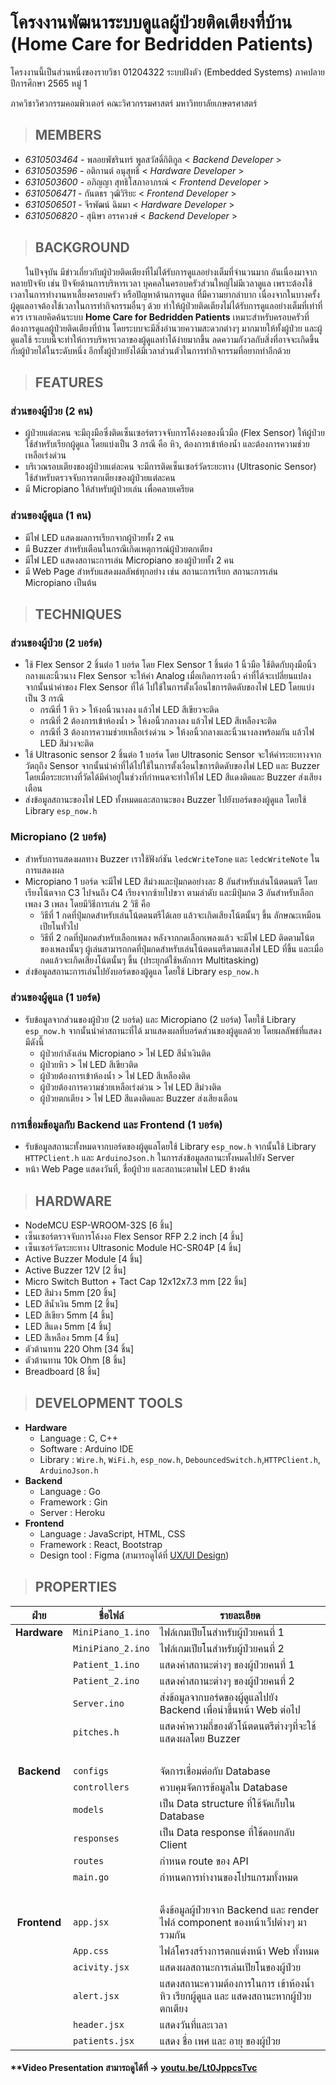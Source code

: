 # **โครงงานพัฒนาระบบดูแลผู้ป่วยติดเตียงที่บ้าน <br/> (Home Care for Bedridden Patients)**

โครงงานนี้เป็นส่วนหนึ่งของรายวิชา 01204322 ระบบฝังตัว (Embedded Systems) ภาคปลาย ปีการศึกษา 2565 หมู่ 1

ภาควิชาวิศวกรรมคอมพิวเตอร์ คณะวิศวกรรมศาสตร์ มหาวิทยาลัยเกษตรศาสตร์

> ## **MEMBERS**

- _6310503464_ - พลอยพัชรินทร์ พูลสวัสดิ์กิติกูล < _Backend Developer_ >
- _6310503596_ - อติกานต์ อนุสุทธิ์ < _Hardware Developer_ >
- _6310503600_ - อภิญญา สุทธิโสภาอาภรณ์ < _Frontend Developer_ >
- _6310506471_ - กันตธร วุฒิวิริยะ < _Frontend Developer_ >
- _6310506501_ - จีรพัฒน์ ฉิมมา < _Hardware Developer_ >
- _6310506820_ - สุนิษา อรรควงษ์ < _Backend Developer_ >

> ## **BACKGROUND**

&nbsp;&nbsp;&nbsp;&nbsp;&nbsp;&nbsp;ในปัจจุบัน มีข่าวเกี่ยวกับผู้ป่วยติดเตียงที่ไม่ได้รับการดูแลอย่างเต็มที่จำนวนมาก อันเนื่องมาจากหลายปัจจัย เช่น ปัจจัยด้านการบริหารเวลา บุคคลในครอบครัวส่วนใหญ่ไม่มีเวลาดูแล เพราะต้องใช้เวลาในการทำงานหาเลี้ยงครอบครัว หรือปัญหาด้านการดูแล ที่มีความยากลำบาก เนื่องจากในบางครั้ง ผู้ดูแลอาจต้องใช้เวลาในการทำกิจกรรมอื่นๆ ด้วย ทำให้ผู้ป่วยติดเตียงไม่ได้รับการดูแลอย่างเต็มที่เท่าที่ควร เราเลยคิดค้นระบบ **Home Care for Bedridden Patients** เหมาะสำหรับครอบครัวที่ต้องการดูแลผู้ป่วยติดเตียงที่บ้าน โดยระบบจะมีสิ่งอำนวยความสะดวกต่างๆ มากมายให้ทั้งผู้ป่วย และผู้ดูแลใช้ ระบบนี้จะทำให้การบริหารเวลาของผู้ดูแลทำได้ง่ายมากขึ้น ลดความกังวลกับสิ่งที่อาจจะเกิดขึ้นกับผู้ป่วยได้ในระดับหนึ่ง อีกทั้งผู้ป่วยยังได้มีเวลาส่วนตัวในการทำกิจกรรมที่อยากทำอีกด้วย

> ## **FEATURES**

### **ส่วนของผู้ป่วย (2 คน)**

- ผู้ป่วยแต่ละคน จะมีถุงมือซึ่งติดเซ็นเซอร์ตรวจจับการโค้งงอของนิ้วมือ (Flex Sensor) ให้ผู้ป่วยใช้สำหรับเรียกผู้ดูแล โดยแบ่งเป็น 3 กรณี คือ หิว, ต้องการเข้าห้องน้ำ และต้องการความช่วยเหลือเร่งด่วน
- บริเวณรอบเตียงของผู้ป่วยแต่ละคน จะมีการติดเซ็นเซอร์วัดระยะทาง (Ultrasonic Sensor) ใช้สำหรับตรวจจับการตกเตียงของผู้ป่วยแต่ละคน
- มี Micropiano ให้สำหรับผู้ป่วยเล่น เพื่อคลายเครียด

### **ส่วนของผู้ดูแล (1 คน)**

- มีไฟ LED แสดงผลการเรียกจากผู้ป่วยทั้ง 2 คน
- มี Buzzer สำหรับเตือนในกรณีเกิดเหตุการณ์ผู้ป่วยตกเตียง
- มีไฟ LED แสดงสถานะการเล่น Micropiano ของผู้ป่วยทั้ง 2 คน
- มี Web Page สำหรับแสดงผลลัพธ์ทุกอย่าง เช่น สถานะการเรียก สถานะการเล่น Micropiano เป็นต้น

> ## **TECHNIQUES**

### **ส่วนของผู้ป่วย (2 บอร์ด)**

- ใช้ Flex Sensor 2 ชิ้นต่อ 1 บอร์ด โดย Flex Sensor 1 ชิ้นต่อ 1 นิ้วมือ ใช้ติดกับถุงมือนิ้วกลางและนิ้วนาง Flex Sensor จะให้ค่า Analog เมื่อเกิดการงอนิ้ว ค่าที่ได้จะเปลี่ยนแปลง จากนั้นนำค่าของ Flex Sensor ที่ได้ ไปใช้ในการตั้งเงื่อนไขการติดดับของไฟ LED โดยแบ่งเป็น 3 กรณี
  - กรณีที่ 1 หิว > ให้งอนิ้วนางลง แล้วไฟ LED สีเขียวจะติด
  - กรณีที่ 2 ต้องการเข้าห้องน้ำ > ให้งอนิ้วกลางลง แล้วไฟ LED สีเหลืองจะติด
  - กรณีที่ 3 ต้องการความช่วยเหลือเร่งด่วน > ให้งอนิ้วกลางและนิ้วนางลงพร้อมกัน แล้วไฟ LED สีม่วงจะติด
- ใช้ Ultrasonic sensor 2 ชิ้นต่อ 1 บอร์ด โดย Ultrasonic Sensor จะให้ค่าระยะทางจากวัตถุถึง Sensor จากนั้นนำค่าที่ได้ไปใช้ในการตั้งเงื่อนไขการติดดับของไฟ LED และ Buzzer โดยเมื่อระยะทางที่วัดได้มีค่าอยู่ในช่วงที่กำหนดจะทำให้ไฟ LED สีแดงติดและ Buzzer ส่งเสียงเตือน
- ส่งข้อมูลสถานะของไฟ LED ทั้งหมดและสถานะของ Buzzer ไปยังบอร์ดของผู้ดูแล โดยใช้ Library `esp_now.h`

### **Micropiano (2 บอร์ด)**

- สำหรับการแสดงผลทาง Buzzer เราใช้ฟังก์ชัน `ledcWriteTone` และ `ledcWriteNote` ในการแสดงผล
- Micropiano 1 บอร์ด จะมีไฟ LED สีม่วงและปุ่มกดอย่างละ 8 อันสำหรับเล่นโน้ตดนตรี โดยเรียงโน้ตจาก C3 ไปจนถึง C4 เรียงจากซ้ายไปขวา ตามลำดับ และมีปุ่มกด 3 อันสำหรับเลือกเพลง 3 เพลง โดยมีวิธีการเล่น 2 วิธี คือ
  - วิธีที่ 1 กดที่ปุ่มกดสำหรับเล่นโน้ตดนตรีได้เลย แล้วจะเกิดเสียงโน้ตนั้นๆ ขึ้น ลักษณะเหมือนเปียโนทั่วไป
  - วิธีที่ 2 กดที่ปุ่มกดสำหรับเลือกเพลง หลังจากกดเลือกเพลงแล้ว จะมีไฟ LED ติดตามโน้ตของเพลงนั้นๆ ผู้เล่นสามารถกดที่ปุ่มกดสำหรับเล่นโน้ตดนตรีตามแสงไฟ LED ที่ขึ้น และเมื่อกดแล้วจะเกิดเสียงโน้ตนั้นๆ ขึ้น (ประยุกต์ใช้หลักการ Multitasking)
- ส่งข้อมูลสถานะการเล่นไปยังบอร์ดของผู้ดูแล โดยใช้ Library `esp_now.h`

### **ส่วนของผู้ดูแล (1 บอร์ด)**

- รับข้อมูลจากส่วนของผู้ป่วย (2 บอร์ด) และ Micropiano (2 บอร์ด) โดยใช้ Library `esp_now.h` จากนั้นนำค่าสถานะที่ได้ มาแสดงผลที่บอร์ดส่วนของผู้ดูแลด้วย โดยผลลัพธ์ที่แสดง มีดังนี้
  - ผู้ป่วยกำลังเล่น Micropiano > ไฟ LED สีน้ำเงินติด
  - ผู้ป่วยหิว > ไฟ LED สีเขียวติด
  - ผู้ป่วยต้องการเข้าห้องน้ำ > ไฟ LED สีเหลืองติด
  - ผู้ป่วยต้องการความช่วยเหลือเร่งด่วน > ไฟ LED สีม่วงติด
  - ผู้ป่วยตกเตียง > ไฟ LED สีแดงติดและ Buzzer ส่งเสียงเตือน

### **การเชื่อมข้อมูลกับ Backend และ Frontend (1 บอร์ด)**

- รับข้อมูลสถานะทั้งหมดจากบอร์ดของผู้ดูแลโดยใช้ Library `esp_now.h` จากนั้นใช้ Library `HTTPClient.h` และ `ArduinoJson.h` ในการส่งข้อมูลสถานะทั้งหมดไปยัง Server
- หน้า Web Page แสดงวันที่, ชื่อผู้ป่วย และสถานะตามไฟ LED ข้างต้น

> ## **HARDWARE**

- NodeMCU ESP-WROOM-32S [6 ชิ้น]
- เซ็นเซอร์ตรวจจับการโค้งงอ Flex Sensor RFP 2.2 inch [4 ชิ้น]
- เซ็นเซอร์วัดระยะทาง Ultrasonic Module HC-SR04P [4 ชิ้น]
- Active Buzzer Module [4 ชิ้น]
- Active Buzzer 12V [2 ชิ้น]
- Micro Switch Button + Tact Cap 12x12x7.3 mm [22 ชิ้น]
- LED สีม่วง 5mm [20 ชิ้น]
- LED สีน้ำเงิน 5mm [2 ชิ้น]
- LED สีเขียว 5mm [4 ชิ้น]
- LED สีแดง 5mm [4 ชิ้น]
- LED สีเหลือง 5mm [4 ชิ้น]
- ตัวต้านทาน 220 Ohm [34 ชิ้น]
- ตัวต้านทาน 10k Ohm [8 ชิ้น]
- Breadboard [8 ชิ้น]

> ## **DEVELOPMENT TOOLS**

- **Hardware**
  - Language : C, C++
  - Software : Arduino IDE
  - Library : `Wire.h`, `WiFi.h`, `esp_now.h`, `DebouncedSwitch.h`,`HTTPClient.h`, `ArduinoJson.h`
- **Backend**
  - Language : Go
  - Framework : Gin
  - Server : Heroku
- **Frontend**
  - Language : JavaScript, HTML, CSS
  - Framework : React, Bootstrap
  - Design tool : Figma (สามารถดูได้ที่ [UX/UI Design](https://kasets.art/8bziKR))

> ## **PROPERTIES**

|     ฝ่าย     | ชื่อไฟล์          | รายละเอียด                                                                            |
| :----------: | ----------------- | ------------------------------------------------------------------------------------- |
| **Hardware** | `MiniPiano_1.ino` | ไฟล์เกมเปียโนสำหรับผู้ป่วยคนที่ 1                                                     |
|              | `MiniPiano_2.ino` | ไฟล์เกมเปียโนสำหรับผู้ป่วยคนที่ 2                                                     |
|              | `Patient_1.ino`   | แสดงค่าสถานะต่างๆ ของผู้ป่วยคนที่ 1                                                   |
|              | `Patient_2.ino`   | แสดงค่าสถานะต่างๆ ของผู้ป่วยคนที่ 2                                                   |
|              | `Server.ino`      | ส่งข้อมูลจากบอร์ดของผู้ดูแลไปยัง Backend เพื่อนำขึ้นหน้า Web ต่อไป                    |
|              | `pitches.h`       | แสดงค่าความถี่ของตัวโน้ตดนตรีต่างๆที่จะใช้แสดงผลโดย Buzzer                            |
|              | <br>              |                                                                                       |
| **Backend**  | `configs`         | จัดการเชื่อมต่อกับ Database                                                           |
|              | `controllers`     | ควบคุมจัดการข้อมูลใน Database                                                         |
|              | `models`          | เป็น Data structure ที่ใช้จัดเก็บใน Database                                          |
|              | `responses`       | เป็น Data response ที่ใช้ตอบกลับ Client                                               |
|              | `routes`          | กำหนด route ของ API                                                                   |
|              | `main.go`         | กำหนดการทำงานของโปรแกรมทั้งหมด                                                        |
|              | <br>              |                                                                                       |
| **Frontend** | `app.jsx`         | ดึงข้อมูลผู้ป่วยจาก Backend และ render ไฟล์ component ของหน้าเว็ปต่างๆ มารวมกัน       |
|              | `App.css`         | ไฟล์โครงสร้างการตกแต่งหน้า Web ทั้งหมด                                                |
|              | `acivity.jsx`     | แสดงผลสถานะการเล่นเปียโนของผู้ป่วย                                                    |
|              | `alert.jsx`       | แสดงสถานะความต้องการในการ เข้าห้องน้ำ หิว เรียกผู้ดูแล และ แสดงสถานะหากผู้ป่วยตกเตียง |
|              | `header.jsx`      | แสดงวันที่และเวลา                                                                     |
|              | `patients.jsx`    | แสดง ชื่อ เพศ และ อายุ ของผู้ป่วย                                                     |

#### **Video Presentation สามารถดูได้ที่ → [youtu.be/Lt0JppcsTvc](https://youtu.be/Lt0JppcsTvc)
